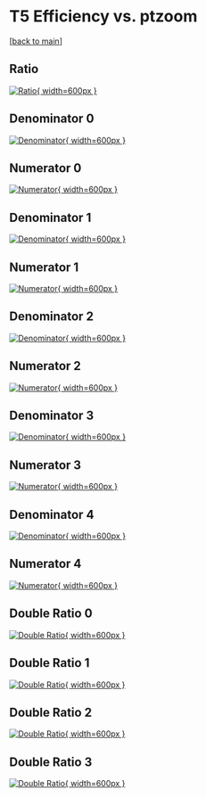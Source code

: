 # T5 Efficiency vs. ptzoom

[[back to main](./)]



## Ratio

[![Ratio](../mtv/var/T5_vtr_11_1_eff_ptzoom.png){ width=600px }](../mtv/var/T5_vtr_11_1_eff_ptzoom.pdf)

## Denominator 0

[![Denominator](../mtv/den/T5_vtr_11_1_eff_ptzoom_den0.png){ width=600px }](../mtv/den/T5_vtr_11_1_eff_ptzoom_den0.pdf)

## Numerator 0

[![Numerator](../mtv/num/T5_vtr_11_1_eff_ptzoom_num0.png){ width=600px }](../mtv/num/T5_vtr_11_1_eff_ptzoom_num0.pdf)

## Denominator 1

[![Denominator](../mtv/den/T5_vtr_11_1_eff_ptzoom_den1.png){ width=600px }](../mtv/den/T5_vtr_11_1_eff_ptzoom_den1.pdf)

## Numerator 1

[![Numerator](../mtv/num/T5_vtr_11_1_eff_ptzoom_num1.png){ width=600px }](../mtv/num/T5_vtr_11_1_eff_ptzoom_num1.pdf)

## Denominator 2

[![Denominator](../mtv/den/T5_vtr_11_1_eff_ptzoom_den2.png){ width=600px }](../mtv/den/T5_vtr_11_1_eff_ptzoom_den2.pdf)

## Numerator 2

[![Numerator](../mtv/num/T5_vtr_11_1_eff_ptzoom_num2.png){ width=600px }](../mtv/num/T5_vtr_11_1_eff_ptzoom_num2.pdf)

## Denominator 3

[![Denominator](../mtv/den/T5_vtr_11_1_eff_ptzoom_den3.png){ width=600px }](../mtv/den/T5_vtr_11_1_eff_ptzoom_den3.pdf)

## Numerator 3

[![Numerator](../mtv/num/T5_vtr_11_1_eff_ptzoom_num3.png){ width=600px }](../mtv/num/T5_vtr_11_1_eff_ptzoom_num3.pdf)

## Denominator 4

[![Denominator](../mtv/den/T5_vtr_11_1_eff_ptzoom_den4.png){ width=600px }](../mtv/den/T5_vtr_11_1_eff_ptzoom_den4.pdf)

## Numerator 4

[![Numerator](../mtv/num/T5_vtr_11_1_eff_ptzoom_num4.png){ width=600px }](../mtv/num/T5_vtr_11_1_eff_ptzoom_num4.pdf)

## Double Ratio 0

[![Double Ratio](../mtv/ratio/T5_vtr_11_1_eff_ptzoom_ratio0.png){ width=600px }](../mtv/ratio/T5_vtr_11_1_eff_ptzoom_ratio0.pdf)

## Double Ratio 1

[![Double Ratio](../mtv/ratio/T5_vtr_11_1_eff_ptzoom_ratio1.png){ width=600px }](../mtv/ratio/T5_vtr_11_1_eff_ptzoom_ratio1.pdf)

## Double Ratio 2

[![Double Ratio](../mtv/ratio/T5_vtr_11_1_eff_ptzoom_ratio2.png){ width=600px }](../mtv/ratio/T5_vtr_11_1_eff_ptzoom_ratio2.pdf)

## Double Ratio 3

[![Double Ratio](../mtv/ratio/T5_vtr_11_1_eff_ptzoom_ratio3.png){ width=600px }](../mtv/ratio/T5_vtr_11_1_eff_ptzoom_ratio3.pdf)

